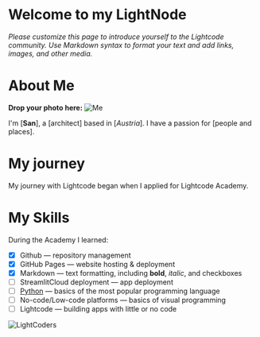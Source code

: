 # Welcome to my LightNode

_Please customize this page to introduce yourself to the Lightcode community._
_Use Markdown syntax to format your text and add links, images, and other media._

# About Me 
__Drop your photo here:__
![Me]()

I'm [**San**], a [architect] based in [_Austria_]. I have a passion for [people and places].

# My journey
My journey with Lightcode began when I applied for Lightcode Academy.

# My Skills
During the Academy I learned:
- [x] Github — repository management
- [x] GitHub Pages — website hosting & deployment
- [x] Markdown — text formatting, including **bold**, _italic_, and checkboxes
- [ ] StreamlitCloud deployment — app deployment
- [ ] [Python](python.md) — basics of the most popular programming language
- [ ] No-code/Low-code platforms — basics of visual programming
- [ ] Lightcode — building apps with little or no code

![LightCoders](https://github.com/user-attachments/assets/15102631-0611-4e06-8d51-8a7d4f3e88fa)
